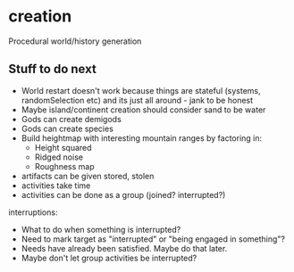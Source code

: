 # creation

Procedural world/history generation

## Stuff to do next

- World restart doesn't work because things are stateful (systems, randomSelection etc) and its just all around - jank to be honest
- Maybe island/continent creation should consider sand to be water
- Gods can create demigods
- Gods can create species
- Build heightmap with interesting mountain ranges by factoring in:
  - Height squared
  - Ridged noise
  - Roughness map
- artifacts can be given stored, stolen
- activities take time
- activities can be done as a group (joined? interrupted?)

interruptions:

- What to do when something is interrupted?
- Need to mark target as "interrupted" or "being engaged in something"?
- Needs have already been satisfied. Maybe do that later.
- Maybe don't let group activities be interrupted?
